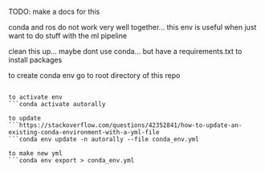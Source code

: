 TODO: make a docs for this

conda and ros do not work very well together...
this env is useful when just want to do stuff with the ml pipeline

clean this up... maybe dont use conda... but have a requirements.txt to install packages

to create conda env go to root directory of this repo
```conda env create -f conda_env.yml --prefix $HOME/anaconda3/envs/autorally python=2.7

to activate env
```conda activate autorally

to update
```https://stackoverflow.com/questions/42352841/how-to-update-an-existing-conda-environment-with-a-yml-file
```conda env update -n autorally --file conda_env.yml

to make new yml
```conda env export > conda_env.yml
